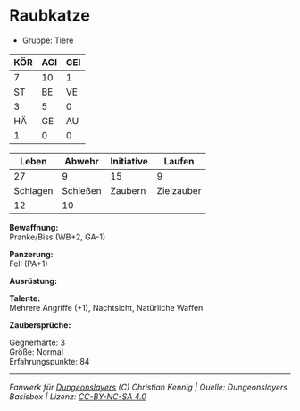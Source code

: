# Raubkatze  
- Gruppe: Tiere  

| KÖR | AGI | GEI |  
| --- | --- | --- |  
| 7   | 10  | 1   |
| ST  | BE  | VE  |  
| 3   | 5   | 0   |
| HÄ  | GE  | AU  |  
| 1   | 0   | 0   |


| Leben    | Abwehr   | Initiative | Laufen     |
| -------- | -------- | ---------- | ---------- |
| 27       | 9        | 15         | 9          |
| Schlagen | Schießen | Zaubern    | Zielzauber |
| 12       | 10       |            |            |

**Bewaffnung:**  
Pranke/Biss (WB+2, GA-1)

**Panzerung:**  
Fell (PA+1)

**Ausrüstung:**  


**Talente:**  
Mehrere Angriffe (+1), Nachtsicht, Natürliche Waffen

**Zaubersprüche:**  


Gegnerhärte: 3  
Größe: Normal  
Erfahrungspunkte: 84  



___
*Fanwerk für [Dungeonslayers](https://www.dungeonslayers.net/) (C) Christian Kennig | Quelle: Dungeonslayers Basisbox | Lizenz: [CC-BY-NC-SA 4.0](https://creativecommons.org/licenses/by-nc-sa/4.0/deed.de)*
